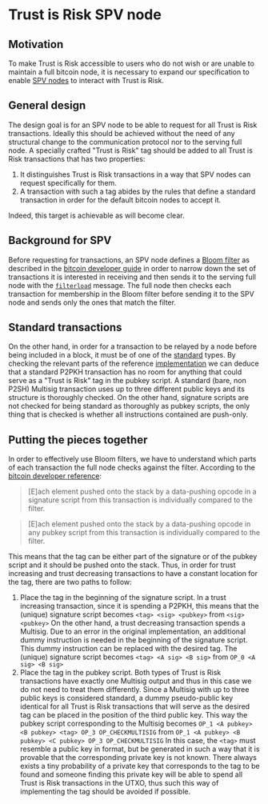 # Trust is Risk SPV node

## Motivation

To make Trust is Risk accessible to users who do not wish or are unable to maintain a full bitcoin node, it is necessary to
expand our specification to enable [SPV nodes](https://bitcoin.org/en/glossary/simplified-payment-verification) to interact
with Trust is Risk.

## General design

The design goal is for an SPV node to be able to request for all Trust is Risk transactions. Ideally this should be achieved
without the need of any structural change to the communication protocol nor to the serving full node. A specially crafted
"Trust is Risk" tag should be added to all Trust is Risk transactions that has two properties:
1. It distinguishes Trust is Risk transactions in a way that SPV nodes can request specifically for them.
2. A transaction with such a tag abides by the rules that define a standard transaction in order for the default bitcoin nodes
   to accept it.

Indeed, this target is achievable as will become clear.

## Background for SPV

Before requesting for transactions, an SPV node defines a [Bloom filter](https://en.wikipedia.org/wiki/Bloom_filter) as
described in the [bitcoin developer guide](https://bitcoin.org/en/developer-guide#bloom-filters) in order to narrow down the
set of transactions it is interested in receiving and then sends it to the serving full node with the
[`filterload`](https://bitcoin.org/en/developer-reference#filterload) message. The full node then checks each transaction for
membership in the Bloom filter before sending it to the SPV node and sends only the ones that match the filter.

## Standard transactions

On the other hand, in order for a transaction to be relayed by a node before being included in a block, it must be of one of
the [standard](https://bitcoin.org/en/developer-guide#standard-transactions) types. By checking the relevant parts of the
reference [implementation](https://github.com/bitcoin/bitcoin/blob/master/src/policy/policy.cpp) we can deduce that a standard
P2PKH transaction has no room for anything that could serve as a "Trust is Risk" tag in the pubkey script. A standard (bare, non
P2SH) Multisig transaction uses up to three different public keys and its structure is thoroughly checked. On the other hand,
signature scripts are not checked for being standard as thoroughly as pubkey scripts, the only thing that is checked is whether
all instructions contained are push-only.

## Putting the pieces together

In order to effectively use Bloom filters, we have to understand which parts of each transaction the full node checks against
the filter. According to the [bitcoin developer reference](https://bitcoin.org/en/developer-reference#filterload): 
> [E]ach element pushed onto the stack by a data-pushing opcode in a signature script from this transaction is individually
> compared to the filter.

> [E]ach element pushed onto the stack by a data-pushing opcode in any pubkey script from this transaction is individually
> compared to the filter.

This means that the tag can be either part of the signature or of the pubkey script and it should be pushed onto the stack.
Thus, in order for trust increasing and trust decreasing transactions to have a constant location for the tag, there are two
paths to follow:
1. Place the tag in the beginning of the signature script. In a trust increasing transaction, since it is spending a P2PKH,
   this means that the (unique) signature script becomes
   ```<tag> <sig> <pubkey>```
   from
   ```<sig> <pubkey>```
   On the other hand, a trust decreasing transaction spends a Multisig. Due to an error in the original implementation, an
   additional dummy instruction is needed in the beginning of the signature script. This dummy instruction can be replaced with
   the desired tag. The (unique) signature script becomes
   ```<tag> <A sig> <B sig>```
   from
   ```OP_0 <A sig> <B sig>```
2. Place the tag in the pubkey script. Both types of Trust is Risk transactions have exactly one Multisig output and thus in
   this case we do not need to treat them differently. Since a Multisig with up to three public keys is considered standard, a
   dummy pseudo-public key identical for all Trust is Risk transactions that will serve as the desired tag can be placed in the
   position of the third public key. This way the pubkey script corresponding to the Multisig becomes
   ```OP_1 <A pubkey> <B pubkey> <tag> OP_3 OP_CHECKMULTISIG```
   from
   ```OP_1 <A pubkey> <B pubkey> <C pubkey> OP_3 OP_CHECKMULTISIG```
   In this case, the ```<tag>``` must resemble a public key in format, but be generated in such a way that it is provable that
   the corresponding private key is not known. There always exists a tiny probability of a private key that corresponds to the
   tag to be found and someone finding this private key will be able to spend all Trust is Risk transactions in the UTXO, thus
   such this way of implementing the tag should be avoided if possible.
